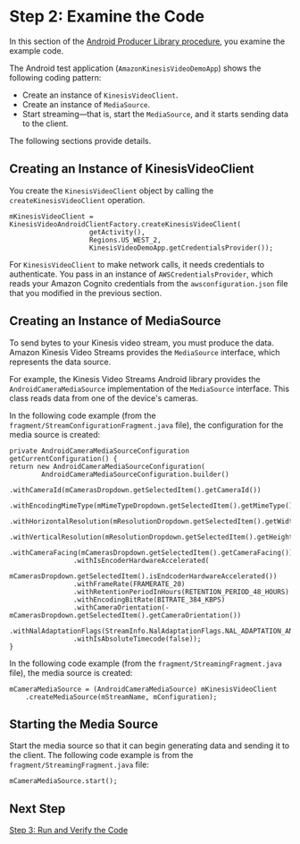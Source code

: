 # Step 2: Examine the Code<a name="producersdk-android-writecode"></a>

In this section of the [Android Producer Library procedure](http://docs.aws.amazon.com/kinesisvideostreams/latest/dg/producer-sdk-android.html), you examine the example code\. 

The Android test application \(`AmazonKinesisVideoDemoApp`\) shows the following coding pattern:
+ Create an instance of `KinesisVideoClient`\.
+ Create an instance of `MediaSource`\.
+ Start streaming—that is, start the `MediaSource`, and it starts sending data to the client\.

The following sections provide details\.

## Creating an Instance of KinesisVideoClient<a name="producersdk-android-review-code-create-client"></a>

You create the `KinesisVideoClient` object by calling the `createKinesisVideoClient` operation\.

```
mKinesisVideoClient = KinesisVideoAndroidClientFactory.createKinesisVideoClient(
                    getActivity(),
                    Regions.US_WEST_2,
                    KinesisVideoDemoApp.getCredentialsProvider());
```

For `KinesisVideoClient` to make network calls, it needs credentials to authenticate\. You pass in an instance of `AWSCredentialsProvider`, which reads your Amazon Cognito credentials from the `awsconfiguration.json` file that you modified in the previous section\.

## Creating an Instance of MediaSource<a name="producersdk-android-review-code-create-mediasource"></a>

To send bytes to your Kinesis video stream, you must produce the data\. Amazon Kinesis Video Streams provides the `MediaSource` interface, which represents the data source\.

For example, the Kinesis Video Streams Android library provides the `AndroidCameraMediaSource` implementation of the `MediaSource` interface\. This class reads data from one of the device's cameras\.

In the following code example \(from the `fragment/StreamConfigurationFragment.java` file\), the configuration for the media source is created:

```
private AndroidCameraMediaSourceConfiguration getCurrentConfiguration() {
return new AndroidCameraMediaSourceConfiguration(
        AndroidCameraMediaSourceConfiguration.builder()
                .withCameraId(mCamerasDropdown.getSelectedItem().getCameraId())
                .withEncodingMimeType(mMimeTypeDropdown.getSelectedItem().getMimeType())
                .withHorizontalResolution(mResolutionDropdown.getSelectedItem().getWidth())
                .withVerticalResolution(mResolutionDropdown.getSelectedItem().getHeight())
                .withCameraFacing(mCamerasDropdown.getSelectedItem().getCameraFacing())
                .withIsEncoderHardwareAccelerated(
                        mCamerasDropdown.getSelectedItem().isEndcoderHardwareAccelerated())
                .withFrameRate(FRAMERATE_20)
                .withRetentionPeriodInHours(RETENTION_PERIOD_48_HOURS)
                .withEncodingBitRate(BITRATE_384_KBPS)
                .withCameraOrientation(-mCamerasDropdown.getSelectedItem().getCameraOrientation())
                .withNalAdaptationFlags(StreamInfo.NalAdaptationFlags.NAL_ADAPTATION_ANNEXB_CPD_AND_FRAME_NALS)
                .withIsAbsoluteTimecode(false));
}
```

In the following code example \(from the `fragment/StreamingFragment.java` file\), the media source is created:

```
mCameraMediaSource = (AndroidCameraMediaSource) mKinesisVideoClient
    .createMediaSource(mStreamName, mConfiguration);
```

## Starting the Media Source<a name="producersdk-android-review-code-start-mediasource"></a>

Start the media source so that it can begin generating data and sending it to the client\. The following code example is from the `fragment/StreamingFragment.java` file:

```
mCameraMediaSource.start();
```

## Next Step<a name="producersdk-android-writecode-next"></a>

[Step 3: Run and Verify the Code](producersdk-android-reviewcode.md)